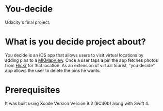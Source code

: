 # You-decide

Udacity's final project.


# What is you decide project about?

You decide is an iOS app that allows users to visit virtual locations by adding pins to a [MKMapView](https://developer.apple.com/documentation/mapkit/mkmapview).
Once a user taps a pin the app fetches photos from [Flickr](https://www.flickr.com) for that location. As an extension of virtual tourist, "you decide" app allows the user to delete the pins he wants.


# Prerequisites

It was built using Xcode Version Version 9.2 (9C40b) along with Swift 4.
